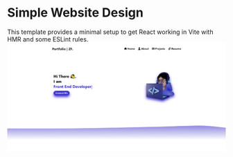 # Simple Website Design
This template provides a minimal setup to get React working in Vite with HMR and some ESLint rules.
<img src="./web-page.png">

